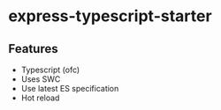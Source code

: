 # express-typescript-starter

## Features

- Typescript (ofc)
- Uses SWC
- Use latest ES specification
- Hot reload
